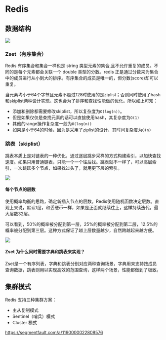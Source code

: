 # Redis



## 数据结构

![](https://images.yingwai.top/picgo/20210720220433.png)

### Zset（有序集合）

Redis 有序集合和集合一样也是 string 类型元素的集合,且不允许重复的成员。不同的是每个元素都会关联一个 double 类型的分数。redis 正是通过分数来为集合中的成员进行从小到大的排序。有序集合的成员是唯一的，但分数(score)却可以重复。

当元素均小于64个字节且元素不超过128时使用的是ziplist；否则同时使用了hash和skiplist两种设计实现。这也会为了排序和查找性能做的优化。所以如上可知： 

* 添加和删除都需要修改skiplist，所以复杂度为`O(log(n))`。 
* 但是如果仅仅是查找元素的话可以直接使用hash，其复杂度为`O(1)` 
* 其他的range操作复杂度一般为`O(log(n))`
* 如果是小于64的时候，因为是采用了ziplist的设计，其时间复杂度为`O(n)`

### 跳表（skiplist）

跳表本质上是对链表的一种优化，通过逐层跳步采样的方式构建索引，以加快查找速度。如果只用普通链表，只能一个一个往后找。跳表就不一样了，可以高层索引，一次跳跃多个节点，如果找过头了，就用更下层的索引。

![](https://images.yingwai.top/picgo/20210719222002.png)

#### 每个节点的层数

使用概率均衡的思路，确定新插入节点的层数。Redis使用随机函数决定层数。直观上来说，默认1层，和丢硬币一样，如果是正面就继续往上，这样持续迭代，最大层数32层。

可以看到，50%的概率被分配到第一层，25%的概率被分配到第二层，12.5%的概率被分配到第三层。这种方式保证了越上层数量越少，自然跨越起来越方便。

![](https://images.yingwai.top/picgo/20210719222049.png)

#### Zset 为什么同时需要字典和跳表来实现？

Zset是一个有序列表，字典和跳表分别对应两种查询场景，字典用来支持按成员查询数据，跳表则用以实现高效的范围查询，这样两个场景，性能都做到了极致。



## 集群模式

Redis 支持三种集群方案：

* 主从复制模式
* Sentinel（哨兵）模式
* Cluster 模式

https://segmentfault.com/a/1190000022808576

